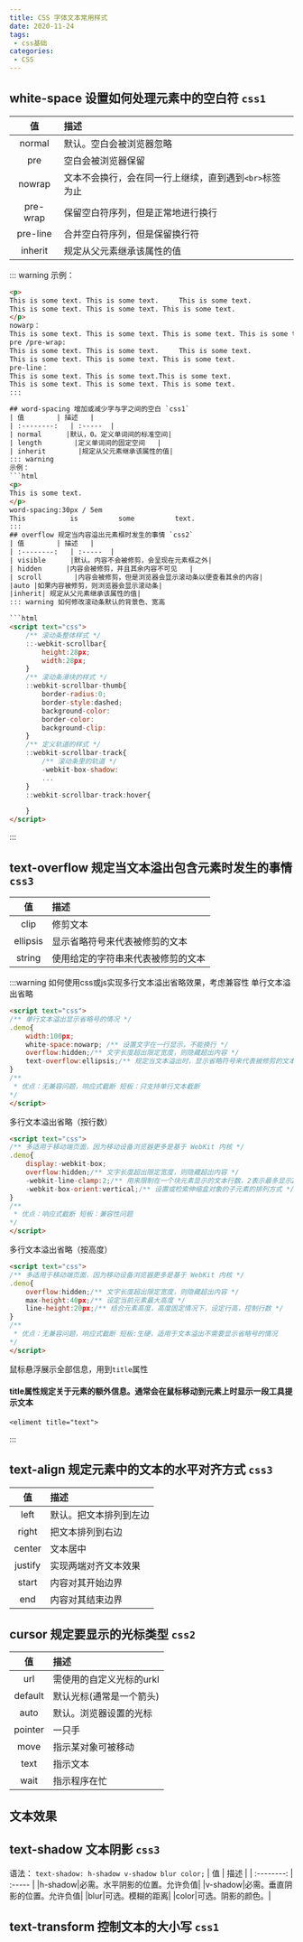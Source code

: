 ```yaml
---
title: CSS 字体文本常用样式
date: 2020-11-24
tags:
 - css基础
categories: 
 - CSS
---
```


## white-space 设置如何处理元素中的空白符 `css1`
| 值        | 描述   |
| :--------:   | :-----  | 
| normal      |默认。空白会被浏览器忽略|  
| pre        |空白会被浏览器保留   |   
| nowrap        |文本不会换行，会在同一行上继续，直到遇到`<br>`标签为止|
|pre-wrap |保留空白符序列，但是正常地进行换行|
|pre-line | 合并空白符序列，但是保留换行符|
|inherit| 规定从父元素继承该属性的值|

::: warning
示例：
```html
<p>
This is some text. This is some text.     This is some text.
This is some text. This is some text. This is some text.
</p>
nowarp：
This is some text. This is some text. This is some text. This is some text. This is some text. This is some text.
pre /pre-wrap:
This is some text. This is some text.     This is some text.
This is some text. This is some text. This is some text.
pre-line：
This is some text. This is some text.This is some text.
This is some text. This is some text. This is some text.
:::

## word-spacing 增加或减少字与字之间的空白 `css1`
| 值        | 描述   |
| :--------:   | :-----  | 
| normal      |默认，0。定义单词间的标准空间|  
| length        |定义单词间的固定空间   |   
| inherit        |规定从父元素继承该属性的值|
::: warning
示例：
```html
<p>
This is some text.
</p>
word-spacing:30px / 5em
This           is          some          text. 
:::
## overflow 规定当内容溢出元素框时发生的事情 `css2`
| 值        | 描述   |
| :--------:   | :-----  | 
| visible      |默认。内容不会被修剪，会呈现在元素框之外|  
| hidden      |内容会被修剪，并且其余内容不可见   |   
| scroll        |内容会被修剪，但是浏览器会显示滚动条以便查看其余的内容|
|auto |如果内容被修剪，则浏览器会显示滚动条|
|inherit| 规定从父元素继承该属性的值|
::: warning 如何修改滚动条默认的背景色、宽高

```html
<script text="css">
    /** 滚动条整体样式 */
    ::-webkit-scrollbar{
        height:28px;
        width:28px;
    }
    /** 滚动条滑块的样式 */
    ::webkit-scrollbar-thumb{
        border-radius:0;
        border-style:dashed;
        background-color:
        border-color:
        background-clip:
    }
    /** 定义轨道的样式 */
    ::webkit-scrollbar-track{
        /** 滚动条里的轨道 */
        -webkit-box-shadow:
        ...
    }
    ::webkit-scrollbar-track:hover{

    }
</script>
```
:::
## text-overflow 规定当文本溢出包含元素时发生的事情 `css3`
| 值        | 描述   |
| :--------:   | :-----  | 
| clip      |修剪文本|  
| ellipsis        |显示省略符号来代表被修剪的文本   |   
| string        |使用给定的字符串来代表被修剪的文本|

:::warning 如何使用css或js实现多行文本溢出省略效果，考虑兼容性
单行文本溢出省略
```html
<script text="css">
/** 单行文本溢出显示省略号的情况 */
.demo{
    width:100px;
    white-space:nowarp; /** 设置文字在一行显示，不能换行 */
    overflow:hidden;/** 文字长度超出限定宽度，则隐藏超出内容 */
    text-overflow:ellipsis;/** 规定当文本溢出时，显示省略符号来代表被修剪的文本 */
}
/** 
 * 优点：无兼容问题，响应式截断 短板：只支持单行文本截断
*/
</script>
```
多行文本溢出省略（按行数）
```html
<script text="css">
/** 多适用于移动端页面，因为移动设备浏览器更多是基于 WebKit 内核 */
.demo{
    display:-webkit-box;
    overflow:hidden;/** 文字长度超出限定宽度，则隐藏超出内容 */
    -webkit-line-clamp:2;/** 用来限制在一个块元素显示的文本行数，2表示最多显示2行 */
    -webkit-box-orient:vertical;/** 设置或检索伸缩盒对象的子元素的排列方式 */
}
/** 
 * 优点：响应式截断 短板：兼容性问题
*/
</script>
```
多行文本溢出省略（按高度）
```html
<script text="css">
/** 多适用于移动端页面，因为移动设备浏览器更多是基于 WebKit 内核 */
.demo{
    overflow:hidden;/** 文字长度超出限定宽度，则隐藏超出内容 */
    max-height:40px;/** 设定当前元素最大高度 */
    line-height:20px;/** 结合元素高度，高度固定情况下，设定行高，控制行数 */
}
/** 
 * 优点：无兼容问题，响应式截断 短板:生硬，适用于文本溢出不需要显示省略号的情况
*/
</script>
```
鼠标悬浮展示全部信息，用到`title`属性
#### title属性规定关于元素的额外信息。通常会在鼠标移动到元素上时显示一段工具提示文本
`<eliment title="text">`

:::
## text-align 规定元素中的文本的水平对齐方式 `css3`
| 值        | 描述   |
| :--------:   | :-----  | 
| left      |默认。把文本排列到左边|  
| right      |把文本排列到右边   |   
| center        |文本居中|
|justify |实现两端对齐文本效果|
|start| 内容对其开始边界|
|end| 内容对其结束边界|

## cursor 规定要显示的光标类型 `css2`
| 值        | 描述   |
| :--------:   | :-----  | 
| url      |需使用的自定义光标的urkl  
| default      |默认光标(通常是一个箭头)   |   
| auto        |默认。浏览器设置的光标|
|pointer |一只手|
|move|指示某对象可被移动|
|text| 指示文本|
|wait|指示程序在忙|

## 文本效果
## text-shadow 文本阴影 `css3`
语法：
`text-shadow: h-shadow v-shadow blur color;`
| 值        | 描述   |
| :--------:   | :-----  | 
|h-shadow|必需。水平阴影的位置。允许负值|
|v-shadow|必需。垂直阴影的位置。允许负值|
|blur|可选。模糊的距离|
|color|可选。阴影的颜色。|

## text-transform 控制文本的大小写 `css1`